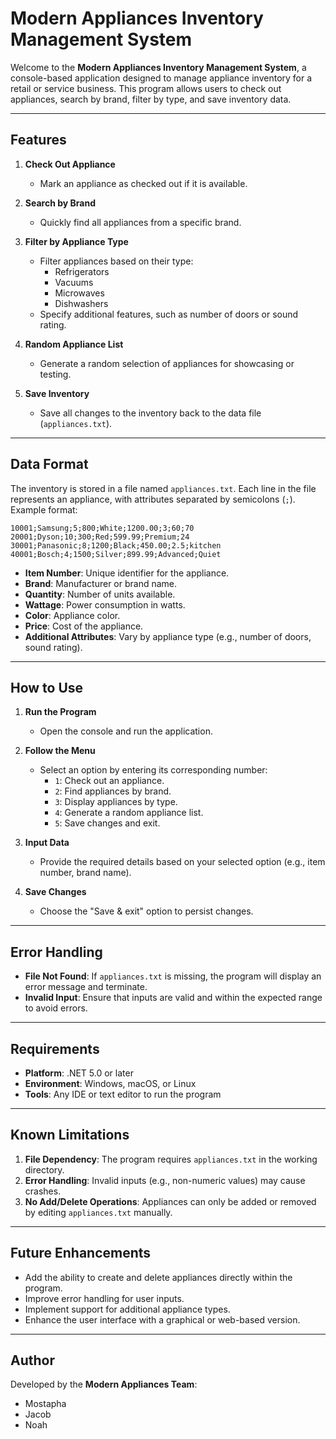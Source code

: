 # Modern Appliances Inventory Management System

Welcome to the **Modern Appliances Inventory Management System**, a console-based application designed to manage appliance inventory for a retail or service business. This program allows users to check out appliances, search by brand, filter by type, and save inventory data.

---

## Features

1. **Check Out Appliance**
   - Mark an appliance as checked out if it is available.

2. **Search by Brand**
   - Quickly find all appliances from a specific brand.

3. **Filter by Appliance Type**
   - Filter appliances based on their type:
     - Refrigerators
     - Vacuums
     - Microwaves
     - Dishwashers
   - Specify additional features, such as number of doors or sound rating.

4. **Random Appliance List**
   - Generate a random selection of appliances for showcasing or testing.

5. **Save Inventory**
   - Save all changes to the inventory back to the data file (`appliances.txt`).

---

## Data Format

The inventory is stored in a file named `appliances.txt`. Each line in the file represents an appliance, with attributes separated by semicolons (`;`). Example format:

```text
10001;Samsung;5;800;White;1200.00;3;60;70
20001;Dyson;10;300;Red;599.99;Premium;24
30001;Panasonic;8;1200;Black;450.00;2.5;kitchen
40001;Bosch;4;1500;Silver;899.99;Advanced;Quiet
```

- **Item Number**: Unique identifier for the appliance.
- **Brand**: Manufacturer or brand name.
- **Quantity**: Number of units available.
- **Wattage**: Power consumption in watts.
- **Color**: Appliance color.
- **Price**: Cost of the appliance.
- **Additional Attributes**: Vary by appliance type (e.g., number of doors, sound rating).

---

## How to Use

1. **Run the Program**
   - Open the console and run the application.

2. **Follow the Menu**
   - Select an option by entering its corresponding number:
     - `1`: Check out an appliance.
     - `2`: Find appliances by brand.
     - `3`: Display appliances by type.
     - `4`: Generate a random appliance list.
     - `5`: Save changes and exit.

3. **Input Data**
   - Provide the required details based on your selected option (e.g., item number, brand name).

4. **Save Changes**
   - Choose the "Save & exit" option to persist changes.

---

## Error Handling

- **File Not Found**: If `appliances.txt` is missing, the program will display an error message and terminate.
- **Invalid Input**: Ensure that inputs are valid and within the expected range to avoid errors.

---

## Requirements

- **Platform**: .NET 5.0 or later
- **Environment**: Windows, macOS, or Linux
- **Tools**: Any IDE or text editor to run the program

---

## Known Limitations

1. **File Dependency**: The program requires `appliances.txt` in the working directory.
2. **Error Handling**: Invalid inputs (e.g., non-numeric values) may cause crashes.
3. **No Add/Delete Operations**: Appliances can only be added or removed by editing `appliances.txt` manually.

---

## Future Enhancements

- Add the ability to create and delete appliances directly within the program.
- Improve error handling for user inputs.
- Implement support for additional appliance types.
- Enhance the user interface with a graphical or web-based version.

---

## Author

Developed by the **Modern Appliances Team**:  
- Mostapha  
- Jacob  
- Noah  
